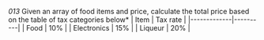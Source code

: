 *013* 
Given an array of food items and price, calculate the total price based on the table of tax categories below*
| Item        | Tax rate |
|-------------|----------|
| Food        | 10%      |
| Electronics | 15%      |
| Liqueur     | 20%      |

```.py

